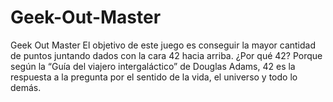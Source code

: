 # Geek-Out-Master
Geek Out Master  El objetivo de este juego es conseguir la mayor cantidad de puntos juntando dados con la cara 42 hacia arriba. ¿Por qué 42? Porque según la “Guía del viajero intergaláctico” de Douglas Adams, 42 es la respuesta a la pregunta por el sentido de la vida, el universo y todo lo demás.  
